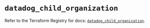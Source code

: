 # `datadog_child_organization`

Refer to the Terraform Registry for docs: [`datadog_child_organization`](https://registry.terraform.io/providers/datadog/datadog/3.39.0/docs/resources/child_organization).
